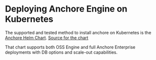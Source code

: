 # Deploying Anchore Engine on Kubernetes

The supported and tested method to install anchore on Kubernetes is the [Anchore Helm Chart](https://hub.helm.sh/charts/stable/anchore-engine). [Source for the chart](https://github.com/helm/charts/tree/master/stable/anchore-engine)

That chart supports both OSS Engine and full Anchore Enterprise deployments with DB options and scale-out capabilities.
